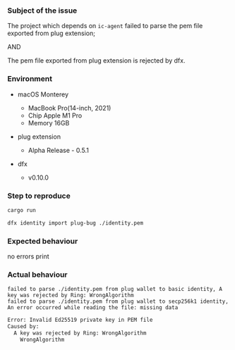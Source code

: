 ### Subject of the issue

The project which depends on `ic-agent` failed to parse the pem file exported from plug extension;

AND

The pem file exported from plug extension is rejected by dfx.

### Environment

- macOS Monterey
  - MacBook Pro(14-inch, 2021)
  - Chip Apple M1 Pro
  - Memory 16GB

- plug extension
  - Alpha Release - 0.5.1

- dfx
  - v0.10.0

### Step to reproduce

```rust
cargo run
```

```bash
dfx identity import plug-bug ./identity.pem
```

### Expected behaviour

no errors print

### Actual behaviour

```
failed to parse ./identity.pem from plug wallet to basic identity, A key was rejected by Ring: WrongAlgorithm
failed to parse ./identity.pem from plug wallet to secp256k1 identity, An error occurred while reading the file: missing data
```

```bash
Error: Invalid Ed25519 private key in PEM file
Caused by:
  A key was rejected by Ring: WrongAlgorithm
    WrongAlgorithm
```